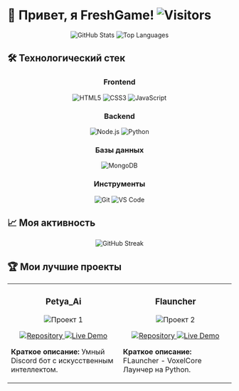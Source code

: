 # 👋 Привет, я FreshGame! ![Visitors](https://visitor-badge.laobi.icu/badge?page_id=FreshGame1.FreshGame1)

<div align="center">
  
  ![GitHub Stats](https://github-readme-stats.vercel.app/api?username=FreshGame1&show_icons=true&theme=radical)
  ![Top Languages](https://github-readme-stats.vercel.app/api/top-langs/?username=FreshLend&layout=compact&theme=radical)
  
</div>

## 🛠️ Технологический стек

<div align="center">
  
### **Frontend**
![HTML5](https://img.shields.io/badge/HTML5-E34F26?style=for-the-badge&logo=html5&logoColor=white)
![CSS3](https://img.shields.io/badge/CSS3-1572B6?style=for-the-badge&logo=css3&logoColor=white)
![JavaScript](https://img.shields.io/badge/JavaScript-F7DF1E?style=for-the-badge&logo=javascript&logoColor=black)

### **Backend**
![Node.js](https://img.shields.io/badge/Node.js-43853D?style=for-the-badge&logo=node.js&logoColor=white)
![Python](https://img.shields.io/badge/Python-3776AB?style=for-the-badge&logo=python&logoColor=white)

### **Базы данных**
![MongoDB](https://img.shields.io/badge/MongoDB-4EA94B?style=for-the-badge&logo=mongodb&logoColor=white)

### **Инструменты**
![Git](https://img.shields.io/badge/Git-F05032?style=for-the-badge&logo=git&logoColor=white)
![VS Code](https://img.shields.io/badge/VS_Code-007ACC?style=for-the-badge&logo=visual-studio-code&logoColor=white)

</div>

## 📈 Моя активность

<!-- GitHub статистика -->
<div align="center">
  
  ![GitHub Streak](https://github-readme-streak-stats.herokuapp.com/?user=FreshGame1&theme=radical)
  
</div>

## 🏆 Мои лучшие проекты

<table>
  <tr>
    <td width="50%">
      <h3 align="center">Petya_Ai</h3>
      <div align="center">
        <img src="https://freshlend.github.io/data/images/petya_ai/petya_ai.png" alt="Проект 1">
      </div>
      <p align="center">
        <a href="https://discord.com/oauth2/authorize?client_id=1137405206288666634">
          <img src="https://img.shields.io/badge/Add%20To-Discord-blue?style=for-the-badge" alt="Repository">
        </a>
        <a href="https://freshlend.github.io/projects/petya_ai">
          <img src="https://img.shields.io/badge/Bot-Page-green?style=for-the-badge" alt="Live Demo">
        </a>
      </p>
      <p><strong>Краткое описание:</strong> Умный Discord бот с искусственным интеллектом.</p>
    </td>
    <td width="50%">
      <h3 align="center">Flauncher</h3>
      <div align="center">
        <img src="https://freshlend.github.io/data/images/flauncher/flauncher.png" alt="Проект 2">
      </div>
      <p align="center">
        <a href="https://github.com/FreshLend/FLauncher">
          <img src="https://img.shields.io/badge/Код-Repository-blue?style=for-the-badge" alt="Repository">
        </a>
        <a href="https://drive.google.com/file/d/1H9M1bupWB_pGmeGQVHFAFgWGAv-BRu-z/view">
          <img src="https://img.shields.io/badge/Download-green?style=for-the-badge" alt="Live Demo">
        </a>
      </p>
      <p><strong>Краткое описание:</strong> FLauncher - VoxelCore Лаунчер на Python.</p>
    </td>
  </tr>
</table>
